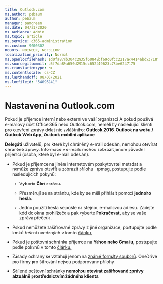 ```yaml
---
title: Outlook.com
ms.author: pebaum
author: pebaum
manager: pamgreen
ms.date: 04/21/2020
ms.audience: Admin
ms.topic: article
ms.service: o365-administration
ms.custom: 9000302
ROBOTS: NOINDEX, NOFOLLOW
localization_priority: Normal
ms.openlocfilehash: 1d0fa87db304c2935f60848bf69c0fcc2217ac4414abd53718f418785e8804c5
ms.sourcegitcommit: b5f7da89a650d2915dc652449623c78be6247175
ms.translationtype: MT
ms.contentlocale: cs-CZ
ms.lasthandoff: 08/05/2021
ms.locfileid: "54095241"
---
```

# <a name="settings-in-outlookcom"></a>Nastavení na Outlook.com

Pokud je příjemce interní nebo externí ve vaší organizaci A pokud používá e-mailový účet Office 365 nebo Outlook.com, neměli by následující klienti pro otevření zprávy dělat nic zvláštního: **Outlook 2016, Outlook na webu / Outlook Web App, Outlook mobilní aplikace**

**Delegáti** uživatelů, pro které byl chráněný e-mail odeslán, nemohou otevírat chráněné zprávy. Informace v e-mailu mohou zobrazit jenom původní příjemci (osoba, které byl e-mail odeslán).

- Pokud je příjemce na jiném internetovém poskytovatel metadat a nemůže zprávu otevřít a zobrazit přílohu &nbsp; rpmsg, postupujte podle následujících pokynů:
    
    - Vyberte **Číst** zprávu.
    
    - Přesměrují se na stránku, kde by se měli přihlásit pomocí **jednoho hesla**.
    
    - Jedno použití hesla se pošle na stejnou e-mailovou adresu. Zadejte kód do okna prohlížeče a pak vyberte **Pokračovat,** aby se vaše zpráva přečetla.

- Pokud nemůžete zašifrované zprávy z jiné organizace, postupujte podle kroků řešení uvedených v tomto [článku.](https://support.office.com/article/known-issues-opening-irm-protected-emails-sent-from-users-in-other-office-365-organizations-0dec0593-a05d-4aa2-8445-9311ebab3164)

- Pokud je poštovní schránka příjemce na **Yahoo nebo Gmailu,** postupujte podle pokynů </span> v tomto [článku.](https://support.office.com/article/how-do-i-open-a-protected-message-1157a286-8ecc-4b1e-ac43-2a608fbf3098)

- Zásady ochrany se vztahují jenom na [známé formáty souborů](https://docs.microsoft.com/azure/information-protection/rms-client/client-admin-guide-file-types). OneDrive pro firmy pro šifrování nejsou podporované přílohy.

- Sdílené poštovní schránky **nemohou otevírat zašifrované zprávy aktuálně prostřednictvím žádného klienta**. 
